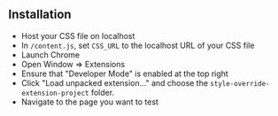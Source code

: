 ## Installation

- Host your CSS file on localhost
- In `/content.js`, set `CSS_URL` to the localhost URL of your CSS file
- Launch Chrome
- Open Window => Extensions
- Ensure that "Developer Mode" is enabled at the top right
- Click "Load unpacked extension..." and choose the `style-override-extension-project` folder.
- Navigate to the page you want to test